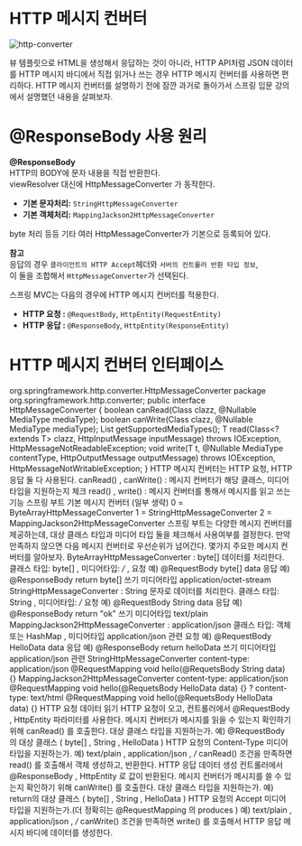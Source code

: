 HTTP 메시지 컨버터
======================  

![http-converter](https://user-images.githubusercontent.com/50267433/128208586-83a1086f-a38d-4851-961d-068008d77fcb.PNG)


뷰 템플릿으로 HTML을 생성해서 응답하는 것이 아니라, HTTP API처럼 JSON 데이터를 HTTP 메시지
바디에서 직접 읽거나 쓰는 경우 HTTP 메시지 컨버터를 사용하면 편리하다.
HTTP 메시지 컨버터를 설명하기 전에 잠깐 과거로 돌아가서 스프링 입문 강의에서 설명했던 내용을
살펴보자.

# @ResponseBody 사용 원리    
  
**@ResponseBody**       
HTTP의 BODY에 문자 내용을 직접 반환한다.        
viewResolver 대신에 HttpMessageConverter 가 동작한다.          

* **기본 문자처리:** `StringHttpMessageConverter`   
* **기본 객체처리:** `MappingJackson2HttpMessageConverter`  
  
byte 처리 등등 기타 여러 HttpMessageConverter가 기본으로 등록되어 있다.    
    

**참고**   
응답의 경우 `클라이언트의 HTTP Accept`헤더와 `서버의 컨트롤러 반환 타입 정보`,    
이 둘을 조합해서 `HttpMessageConverter`가 선택된다.          
  
     
스프링 MVC는 다음의 경우에 HTTP 메시지 컨버터를 적용한다.   
* **HTTP 요청 :** `@RequestBody`, `HttpEntity(RequestEntity)`   
* **HTTP 응답 :** `@ResponseBody`, `HttpEntity(ResponseEntity)`       
  
# HTTP 메시지 컨버터 인터페이스
org.springframework.http.converter.HttpMessageConverter
package org.springframework.http.converter;
public interface HttpMessageConverter<T> {
boolean canRead(Class<?> clazz, @Nullable MediaType mediaType);
boolean canWrite(Class<?> clazz, @Nullable MediaType mediaType);
List<MediaType> getSupportedMediaTypes();
T read(Class<? extends T> clazz, HttpInputMessage inputMessage)
throws IOException, HttpMessageNotReadableException;
void write(T t, @Nullable MediaType contentType, HttpOutputMessage
outputMessage)
throws IOException, HttpMessageNotWritableException;
}
HTTP 메시지 컨버터는 HTTP 요청, HTTP 응답 둘 다 사용된다.
canRead() , canWrite() : 메시지 컨버터가 해당 클래스, 미디어타입을 지원하는지 체크
read() , write() : 메시지 컨버터를 통해서 메시지를 읽고 쓰는 기능
스프링 부트 기본 메시지 컨버터
(일부 생략)
0 = ByteArrayHttpMessageConverter
1 = StringHttpMessageConverter
2 = MappingJackson2HttpMessageConverter
스프링 부트는 다양한 메시지 컨버터를 제공하는데, 대상 클래스 타입과 미디어 타입 둘을 체크해서
사용여부를 결정한다. 만약 만족하지 않으면 다음 메시지 컨버터로 우선순위가 넘어간다.
몇가지 주요한 메시지 컨버터를 알아보자.
ByteArrayHttpMessageConverter : byte[] 데이터를 처리한다.
클래스 타입: byte[] , 미디어타입: */* ,
요청 예) @RequestBody byte[] data
응답 예) @ResponseBody return byte[] 쓰기 미디어타입 application/octet-stream
StringHttpMessageConverter : String 문자로 데이터를 처리한다.
클래스 타입: String , 미디어타입: */*
요청 예) @RequestBody String data
응답 예) @ResponseBody return "ok" 쓰기 미디어타입 text/plain
MappingJackson2HttpMessageConverter : application/json
클래스 타입: 객체 또는 HashMap , 미디어타입 application/json 관련
요청 예) @RequestBody HelloData data
응답 예) @ResponseBody return helloData 쓰기 미디어타입 application/json 관련
StringHttpMessageConverter
content-type: application/json
@RequestMapping
void hello(@RequetsBody String data) {}
MappingJackson2HttpMessageConverter
content-type: application/json
@RequestMapping
void hello(@RequetsBody HelloData data) {}
?
content-type: text/html
@RequestMapping
void hello(@RequetsBody HelloData data) {}
HTTP 요청 데이터 읽기
HTTP 요청이 오고, 컨트롤러에서 @RequestBody , HttpEntity 파라미터를 사용한다.
메시지 컨버터가 메시지를 읽을 수 있는지 확인하기 위해 canRead() 를 호출한다.
대상 클래스 타입을 지원하는가.
예) @RequestBody 의 대상 클래스 ( byte[] , String , HelloData )
HTTP 요청의 Content-Type 미디어 타입을 지원하는가.
예) text/plain , application/json , */*
canRead() 조건을 만족하면 read() 를 호출해서 객체 생성하고, 반환한다.
HTTP 응답 데이터 생성
컨트롤러에서 @ResponseBody , HttpEntity 로 값이 반환된다.
메시지 컨버터가 메시지를 쓸 수 있는지 확인하기 위해 canWrite() 를 호출한다.
대상 클래스 타입을 지원하는가.
예) return의 대상 클래스 ( byte[] , String , HelloData )
HTTP 요청의 Accept 미디어 타입을 지원하는가.(더 정확히는 @RequestMapping 의 produces )
예) text/plain , application/json , */*
canWrite() 조건을 만족하면 write() 를 호출해서 HTTP 응답 메시지 바디에 데이터를 생성한다.
